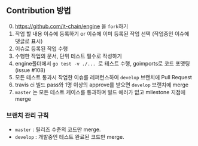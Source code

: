 ## Contribution 방법

0.  https://github.com/it-chain/engine 을 `fork`하기
1.  작업 할 내용 이슈에 등록하기 or 이슈에 이미 등록된 작업 선택 (작업중인 이슈에 댓글로 표시)
2.  이슈로 등록된 작업 수행
3.  수행한 작업의 문서, 단위 테스트 필수로 작성하기
4.  engine폴더에서 `go test -v ./... `로 테스트 수행, goimports로 코드 포맷팅(issue #108)
5.  모든 테스트 통과시 작업한 이슈를 레퍼런스하여 `develop` 브랜치에 Pull Request
6.  travis ci 빌드 pass와 1명 이상의 approve를 받으면 `develop` 브랜치에 merge
7.  `master` 는 모든 테스트 케이스를 통과하며 빌드 에러가 없고 milestone 지점에 merge

### 브랜치 관리 규칙

* `master` : 릴리즈 수준의 코드만 merge.
* `develop` : 개발중인 테스트 완료된 코드만 merge.
